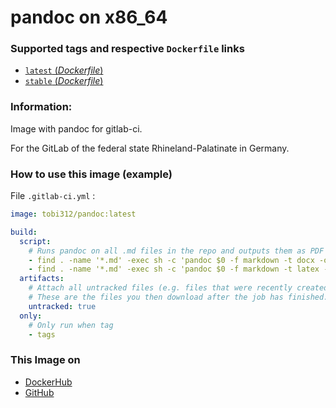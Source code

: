 # pandoc on x86_64  

### Supported tags and respective `Dockerfile` links
-	[`latest` (*Dockerfile*)](https://github.com/Tob1asDocker/docker-pandoc/blob/master/Dockerfile)
-	[`stable` (*Dockerfile*)](https://github.com/Tob1asDocker/docker-pandoc/blob/master/Dockerfile-stable)

### Information:  

Image with pandoc for gitlab-ci.  

For the GitLab of the federal state Rhineland-Palatinate in Germany.  

### How to use this image (example)

File ```.gitlab-ci.yml``` :  

```yml
image: tobi312/pandoc:latest

build:
  script:
    # Runs pandoc on all .md files in the repo and outputs them as PDF and DOCX
    - find . -name '*.md' -exec sh -c 'pandoc $0 -f markdown -t docx -o $0.docx' {} \;
    - find . -name '*.md' -exec sh -c 'pandoc $0 -f markdown -t latex --latex-engine=xelatex --toc -V lang=ngerman -V papersize=a4paper -V geometry:portrait -V documentclass=article -o $0.pdf' {} \;
  artifacts:
    # Attach all untracked files (e.g. files that were recently created and not yet committed to git) as artifacts.
    # These are the files you then download after the job has finished.
    untracked: true
  only:
    # Only run when tag
    - tags

```

### This Image on  
* [DockerHub](https://hub.docker.com/r/tobi312/pandoc/)
* [GitHub](https://github.com/Tob1asDocker/docker-pandoc)
